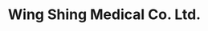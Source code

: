 ---
title: "Wing Shing Medical Co. Ltd."
url: /vancouver/wing-shing-medical-co-ltd/
shop: medical supply
---